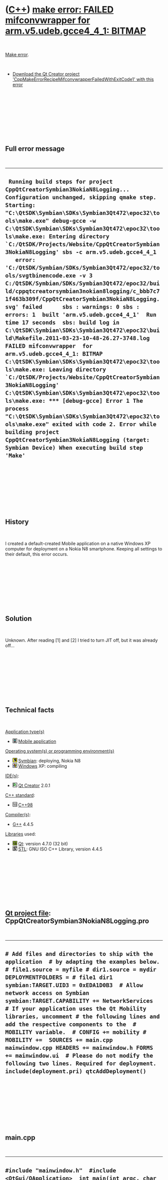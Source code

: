 



 

 

 

 

 

([C++](Cpp.htm)) [make error: FAILED mifconvwrapper for arm.v5.udeb.gcce4\_4\_1: BITMAP](CppMakeErrorRecipeMifconvwrapperFailedWithExitCode1.htm)
=================================================================================================================================================

 

[Make error](CppMakeError.htm).

 

-   [Download the Qt Creator project
    'CppMakeErrorRecipeMifconvwrapperFailedWithExitCode1' with this
    error](CppMakeErrorRecipeMifconvwrapperFailedWithExitCode1.zip)

 

 

 

 

 

Full error message
------------------

 

  ------------------------------------------------------------------------------------------------------------------------------------------------------------------------------------------------------------------------------------------------------------------------------------------------------------------------------------------------------------------------------------------------------------------------------------------------------------------------------------------------------------------------------------------------------------------------------------------------------------------------------------------------------------------------------------------------------------------------------------------------------------------------------------------------------------------------------------------------------------------------------------------------------------------------------------------------------------------------------------------------------------------------------------------------------------------------------------------------------------------------------------------------------------------------------------------------------------------------------------------------------------------------------------------------------------------------------------------------------------
  ``  Running build steps for project CppQtCreatorSymbian3NokiaN8Logging... Configuration unchanged, skipping qmake step. Starting: "C:\QtSDK\Symbian\SDKs\Symbian3Qt472\epoc32\tools\make.exe" debug-gcce -w C:\QtSDK\Symbian\SDKs\Symbian3Qt472\epoc32\tools\make.exe: Entering directory `C:/QtSDK/Projects/Website/CppQtCreatorSymbian3NokiaN8Logging' sbs -c arm.v5.udeb.gcce4_4_1    error: 'C:/QtSDK/Symbian/SDKs/Symbian3Qt472/epoc32/tools/svgtbinencode.exe -v 3 C:/QtSDK/Symbian/SDKs/Symbian3Qt472/epoc32/build/cppqtcreatorsymbian3nokian8logging/c_bbb7c71f463b309f/CppQtCreatorSymbian3NokiaN8Logging.svg' failed      sbs : warnings: 0 sbs : errors: 1  built 'arm.v5.udeb.gcce4_4_1'  Run time 17 seconds  sbs: build log in C:\QtSDK\Symbian\SDKs\Symbian3Qt472\epoc32\build\Makefile.2011-03-23-10-48-26.27-3748.log   FAILED mifconvwrapper  for arm.v5.udeb.gcce4_4_1: BITMAP C:\QtSDK\Symbian\SDKs\Symbian3Qt472\epoc32\tools\make.exe: Leaving directory `C:/QtSDK/Projects/Website/CppQtCreatorSymbian3NokiaN8Logging' C:\QtSDK\Symbian\SDKs\Symbian3Qt472\epoc32\tools\make.exe: *** [debug-gcce] Error 1 The process "C:\QtSDK\Symbian\SDKs\Symbian3Qt472\epoc32\tools\make.exe" exited with code 2. Error while building project CppQtCreatorSymbian3NokiaN8Logging (target: Symbian Device) When executing build step 'Make' ``
  ------------------------------------------------------------------------------------------------------------------------------------------------------------------------------------------------------------------------------------------------------------------------------------------------------------------------------------------------------------------------------------------------------------------------------------------------------------------------------------------------------------------------------------------------------------------------------------------------------------------------------------------------------------------------------------------------------------------------------------------------------------------------------------------------------------------------------------------------------------------------------------------------------------------------------------------------------------------------------------------------------------------------------------------------------------------------------------------------------------------------------------------------------------------------------------------------------------------------------------------------------------------------------------------------------------------------------------------------------------

 

 

 

 

 

History
-------

 

I created a default-created Mobile application on a native Windows XP
computer for deployment on a Nokia N8 smartphone. Keeping all settings
to their default, this error occurs.

 

 

 

 

 

Solution
--------

 

Unknown. After reading \[1\] and \[2\] I tried to turn JIT off, but it
was already off...

 

 

 

 

 

Technical facts
---------------

 

[Application type(s)](CppApplication.htm)

-   ![Mobile](PicMobile.png) [Mobile
    application](CppMobileApplication.htm)

[Operating system(s) or programming environment(s)](CppOs.htm)

-   ![Symbian](PicSymbian.png) [Symbian](CppSymbian.htm): deploying,
    Nokia N8
-   ![Windows](PicWindows.png) [Windows](CppWindows.htm) XP: compiling

[IDE(s)](CppIde.htm):

-   ![Qt Creator](PicQtCreator.png) [Qt Creator](CppQtCreator.htm) 2.0.1

[C++ standard](CppStandard.htm):

-   ![C++98](PicCpp98.png) [C++98](Cpp98.htm)

[Compiler(s)](CppCompiler.htm):

-   [G++](CppGpp.htm) 4.4.5

[Libraries](CppLibrary.htm) used:

-   ![Qt](PicQt.png) [Qt](CppQt.htm): version 4.7.0 (32 bit)
-   ![STL](PicStl.png) [STL](CppStl.htm): GNU ISO C++ Library, version
    4.4.5

 

 

 

 

 

[Qt project file](CppQtProjectFile.htm): CppQtCreatorSymbian3NokiaN8Logging.pro
-------------------------------------------------------------------------------

 

  ----------------------------------------------------------------------------------------------------------------------------------------------------------------------------------------------------------------------------------------------------------------------------------------------------------------------------------------------------------------------------------------------------------------------------------------------------------------------------------------------------------------------------------------------------------------------------------------------------------------------------------------------------------------------------------------------------
  ` # Add files and directories to ship with the application  # by adapting the examples below. # file1.source = myfile # dir1.source = mydir DEPLOYMENTFOLDERS = # file1 dir1  symbian:TARGET.UID3 = 0xEDA1D0B3  # Allow network access on Symbian symbian:TARGET.CAPABILITY += NetworkServices  # If your application uses the Qt Mobility libraries, uncomment # the following lines and add the respective components to the  # MOBILITY variable.  # CONFIG += mobility # MOBILITY +=  SOURCES += main.cpp mainwindow.cpp HEADERS += mainwindow.h FORMS += mainwindow.ui  # Please do not modify the following two lines. Required for deployment. include(deployment.pri) qtcAddDeployment() `
  ----------------------------------------------------------------------------------------------------------------------------------------------------------------------------------------------------------------------------------------------------------------------------------------------------------------------------------------------------------------------------------------------------------------------------------------------------------------------------------------------------------------------------------------------------------------------------------------------------------------------------------------------------------------------------------------------------

 

 

 

 

 

main.cpp
--------

 

  -----------------------------------------------------------------------------------------------------------------------------------------------------------------------------------------------------------------------------------------------------------------------------------------
  ` #include "mainwindow.h"  #include <QtGui/QApplication>  int main(int argc, char *argv[]) {     QApplication app(argc, argv);      MainWindow mainWindow;     mainWindow.setOrientation(MainWindow::ScreenOrientationAuto);     mainWindow.showExpanded();      return app.exec(); } `
  -----------------------------------------------------------------------------------------------------------------------------------------------------------------------------------------------------------------------------------------------------------------------------------------

 

 

 

 

 

mainwindow.cpp
--------------

 

  -----------------------------------------------------------------------------------------------------------------------------------------------------------------------------------------------------------------------------------------------------------------------------------------------------------------------------------------------------------------------------------------------------------------------------------------------------------------------------------------------------------------------------------------------------------------------------------------------------------------------------------------------------------------------------------------------------------------------------------------------------------------------------------------------------------------------------------------------------------------------------------------------------------------------------------------------------------------------------------------------------------------------------------------------------------------------------------------------------------------------------------------------------------------------------------------------------------------------------------------------------------------------------------------------------------------------------------------------------------------------------------------------------------------------------------------------------------------------------------------------------------------------------------------------------------------------------------------------------------------------------------------------------------------------------------------------------------------------------------------------------------------------------------------------------------------------------------------------------------------------------------------------------------------------------------------------------------------------------------------------------------------------------------------------------------------------------------------------------------------------------------------------------------------------------------------------------------------------------------------------------------------------------------------------------------------------------------------------------------------------------
  ` // checksum 0xa193 version 0x30001 /*   This file was generated by the Mobile Qt Application wizard of Qt Creator.   MainWindow is a convenience class containing mobile device specific code   such as screen orientation handling.   It is recommended not to modify this file, since newer versions of Qt Creator   may offer an updated version of it. */  #include "mainwindow.h" #include "ui_mainwindow.h"  #include <QtCore/QCoreApplication>  MainWindow::MainWindow(QWidget *parent)     : QMainWindow(parent), ui(new Ui::MainWindow) {     ui->setupUi(this); }  MainWindow::~MainWindow() {     delete ui; }  void MainWindow::setOrientation(ScreenOrientation orientation) { #if defined(Q_OS_SYMBIAN)     // If the version of Qt on the device is < 4.7.2, that attribute won't work     if (orientation != ScreenOrientationAuto) {         const QStringList v = QString::fromAscii(qVersion()).split(QLatin1Char('.'));         if (v.count() == 3 && (v.at(0).toInt() << 16 | v.at(1).toInt() << 8 | v.at(2).toInt()) < 0x040702) {             qWarning("Screen orientation locking only supported with Qt 4.7.2 and above");             return;         }     } #endif // Q_OS_SYMBIAN      Qt::WidgetAttribute attribute;     switch (orientation) { #if QT_VERSION < 0x040702     // Qt < 4.7.2 does not yet have the Qt::WA_*Orientation attributes     case ScreenOrientationLockPortrait:         attribute = static_cast<Qt::WidgetAttribute>(128);         break;     case ScreenOrientationLockLandscape:         attribute = static_cast<Qt::WidgetAttribute>(129);         break;     default:     case ScreenOrientationAuto:         attribute = static_cast<Qt::WidgetAttribute>(130);         break; #else // QT_VERSION < 0x040702     case ScreenOrientationLockPortrait:         attribute = Qt::WA_LockPortraitOrientation;         break;     case ScreenOrientationLockLandscape:         attribute = Qt::WA_LockLandscapeOrientation;         break;     default:     case ScreenOrientationAuto:         attribute = Qt::WA_AutoOrientation;         break; #endif // QT_VERSION < 0x040702     };     setAttribute(attribute, true); }  void MainWindow::showExpanded() { #ifdef Q_OS_SYMBIAN     showFullScreen(); #elif defined(Q_WS_MAEMO_5) || defined(Q_WS_MAEMO_6)     showMaximized(); #else     show(); #endif } `
  -----------------------------------------------------------------------------------------------------------------------------------------------------------------------------------------------------------------------------------------------------------------------------------------------------------------------------------------------------------------------------------------------------------------------------------------------------------------------------------------------------------------------------------------------------------------------------------------------------------------------------------------------------------------------------------------------------------------------------------------------------------------------------------------------------------------------------------------------------------------------------------------------------------------------------------------------------------------------------------------------------------------------------------------------------------------------------------------------------------------------------------------------------------------------------------------------------------------------------------------------------------------------------------------------------------------------------------------------------------------------------------------------------------------------------------------------------------------------------------------------------------------------------------------------------------------------------------------------------------------------------------------------------------------------------------------------------------------------------------------------------------------------------------------------------------------------------------------------------------------------------------------------------------------------------------------------------------------------------------------------------------------------------------------------------------------------------------------------------------------------------------------------------------------------------------------------------------------------------------------------------------------------------------------------------------------------------------------------------------------------------

 

 

 

 

 

mainwindow.h
------------

 

  ----------------------------------------------------------------------------------------------------------------------------------------------------------------------------------------------------------------------------------------------------------------------------------------------------------------------------------------------------------------------------------------------------------------------------------------------------------------------------------------------------------------------------------------------------------------------------------------------------------------------------------------------------------------------------------------------------------------------------------------------------------------------------------------------------------------------------------------------------------------------------------------------------------------------------
  ` // checksum 0x9a77 version 0x30001 /*   This file was generated by the Mobile Qt Application wizard of Qt Creator.   MainWindow is a convenience class containing mobile device specific code   such as screen orientation handling.   It is recommended not to modify this file, since newer versions of Qt Creator   may offer an updated version of it. */  #ifndef MAINWINDOW_H #define MAINWINDOW_H  #include <QtGui/QMainWindow>  namespace Ui {     class MainWindow; }  class MainWindow : public QMainWindow {     Q_OBJECT public:     enum ScreenOrientation {         ScreenOrientationLockPortrait,         ScreenOrientationLockLandscape,         ScreenOrientationAuto     };      explicit MainWindow(QWidget *parent = 0);     virtual ~MainWindow();      void setOrientation(ScreenOrientation orientation);     void showExpanded();  private:     Ui::MainWindow *ui; };  #endif // MAINWINDOW_H `
  ----------------------------------------------------------------------------------------------------------------------------------------------------------------------------------------------------------------------------------------------------------------------------------------------------------------------------------------------------------------------------------------------------------------------------------------------------------------------------------------------------------------------------------------------------------------------------------------------------------------------------------------------------------------------------------------------------------------------------------------------------------------------------------------------------------------------------------------------------------------------------------------------------------------------------

 

 

 

 

 

[References](CppReferences.htm)
-------------------------------

 

1.  From [forum.nokia.com thread SBSv2 mifconv problem in Symbian\^3
    sdk - 2011-01-29
    19:06](http://discussion.forum.nokia.com/forum/showthread.php?218377-SBSv2-mifconv-problem-in-Symbian-3-sdk),
    post from
    [wizard\_hu\_](http://discussion.forum.nokia.com/forum/member.php?135857-wizard_hu_):\
     \
      --------------------------------------------------------------------------------------------------------------------------------------------------------------------------------------------------------------------------------------------------------------------------------------------------------------------------------------------------------------------------------------------------------------------------------------------------------------------------------------------------------------------------------------------------------------------------------------------------------------------------------------------------------------------------------
      `     Aha, the good old svgtbinencode, http://wiki.forum.nokia.com/index.ph...dition_FP1_SDK, apparently still valid.     You can try checking if Just In Time debugging is enabled, and disabling it. The setting is in the emulator (Tools/Preferences - in the menu bar on the top). Rationale: many of the command line tools in the SDK are actual Symbian executables (they are using the libraries from epoc32\release\winc\urel, winc is the Windows command-line target), and they are using the same settings as the emulator.     Compression is a good thing, especially since you have ~80 .svg files, so the /X switch should be the last attempt I think.     `
      --------------------------------------------------------------------------------------------------------------------------------------------------------------------------------------------------------------------------------------------------------------------------------------------------------------------------------------------------------------------------------------------------------------------------------------------------------------------------------------------------------------------------------------------------------------------------------------------------------------------------------------------------------------------------------

    \
2.  From
    [wiki.forum.nokia.com](http://wiki.forum.nokia.com/index.php/KIS000497_-_The_build_process_fails_at_.mif_file_creation_in_the_S60_3rd_Edition_FP1_SDK):\
     \
      ------------------------------------------------------------------------------------------------------------------------------------------------------------------------------------------------------------------------------------------------------------------------------------------------------------------------------------
      `     Make sure that the "just-in-time debugging" feature is disabled when the resource files are about to be built. Alternatively, if for some reason it is desired to keep the feature enabled, it is possible to avoid calling the SVGTBINENCODE.EXE tool by using the /X option flag in the command line of MIFCONV.EXE.     `
      ------------------------------------------------------------------------------------------------------------------------------------------------------------------------------------------------------------------------------------------------------------------------------------------------------------------------------------

 

 

 

 

 





 




